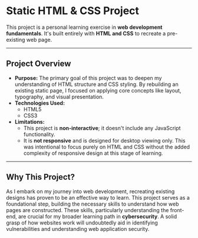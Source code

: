 # Static HTML & CSS Project

This project is a personal learning exercise in **web development fundamentals**. It's built entirely with **HTML and CSS** to recreate a pre-existing web page.

---

## Project Overview

* **Purpose:** The primary goal of this project was to deepen my understanding of HTML structure and CSS styling. By rebuilding an existing static page, I focused on applying core concepts like layout, typography, and visual presentation.
* **Technologies Used:**
    * HTML5
    * CSS3
* **Limitations:**
    * This project is **non-interactive**; it doesn't include any JavaScript functionality.
    * It is **not responsive** and is designed for desktop viewing only. This was intentional to focus purely on HTML and CSS without the added complexity of responsive design at this stage of learning.

---

## Why This Project?

As I embark on my journey into web development, recreating existing designs has proven to be an effective way to learn. This project serves as a foundational step, building the necessary skills to understand how web pages are constructed. These skills, particularly understanding the front-end, are crucial for my broader learning path in **cybersecurity**. A solid grasp of how websites work will undoubtedly aid in identifying vulnerabilities and understanding web application security.
